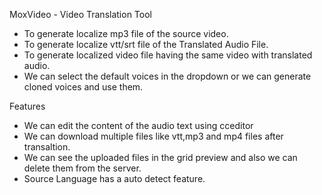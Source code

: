 MoxVideo - Video Translation Tool
- To generate localize mp3 file of the source video.
- To generate localize vtt/srt file of the Translated Audio File.
- To generate localized video file having the same video with translated audio.
- We can select the default voices in the dropdown or we can generate cloned voices and use them.
  
Features
- We can edit the content of the audio text using cceditor
- We can download multiple files like vtt,mp3 and mp4 files after transaltion.
- We can see the uploaded files in the grid preview and also we can delete them from the server.
- Source Language has a auto detect feature.
  

